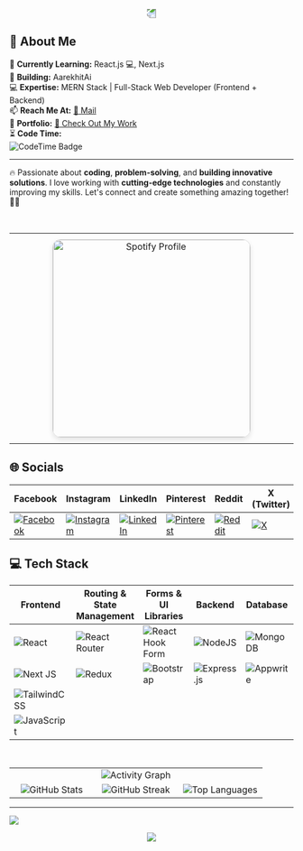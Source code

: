 <p align="center">
  <img src="https://capsule-render.vercel.app/api?type=waving&color=gradient&height=100&section=header" style="transform: rotate(180deg); animation: wave 5s infinite;" />
</p>

</p>


## 🚀 About Me  

🌱 **Currently Learning:** React.js 💻, Next.js  
🤖 **Building:** AarekhitAi  
💻 **Expertise:** MERN Stack | Full-Stack Web Developer (Frontend + Backend)  
📫 **Reach Me At:** [📧 Mail](mailto:soumyaranjanpanda910@gmail.com)  
🚀 **Portfolio:** [🌟 Check Out My Work](https://soumya-ranjan.tech)  
⏳ **Code Time:**  
![CodeTime Badge](https://img.shields.io/endpoint?style=social&color=222&url=https%3A%2F%2Fapi.codetime.dev%2Fshield%3Fid%3D30864%26project%3D%26in=0)  

---

🔥 Passionate about **coding**, **problem-solving**, and **building innovative solutions**. I love working with **cutting-edge technologies** and constantly improving my skills. Let's connect and create something amazing together! 🚀✨  



  <br>

<table align="center" width="100%" style="border-collapse: collapse;">
  <tr>
    <td align="center" width="50%" style="padding: 10px;">
      <a href="https://open.spotify.com/collection/tracks">
        <img src="https://spotify-github-profile.kittinanx.com/api/view.svg?uid=31brap4qtpogw3xyjexrhrmkrjq4&cover_image=true&theme=natemoo-re&show_offline=false&background_color=000000&interchange=true&bar_color=e6ad0f&bar_color_cover=false" alt="Spotify Profile" width="350" style="border-radius: 15px; border: 1px solid #ddd; box-shadow: 0 4px 8px rgba(0, 0, 0, 0.1);">
      </a>
    </td>
  </tr>
</table>










## 🌐 Socials  

| Facebook | Instagram | LinkedIn | Pinterest | Reddit | X (Twitter) | CodePen |
|----------|----------|----------|-----------|--------|-------------|---------|
| [![Facebook](https://img.shields.io/badge/Facebook-%231877F2.svg?logo=Facebook&logoColor=white)](https://facebook.com/soumyaranjan.therock.568089) | [![Instagram](https://img.shields.io/badge/Instagram-%23E4405F.svg?logo=Instagram&logoColor=white)](https://instagram.com/anonymous__warior) | [![LinkedIn](https://img.shields.io/badge/LinkedIn-%230077B5.svg?logo=linkedin&logoColor=white)](https://linkedin.com/in/soumypanda) | [![Pinterest](https://img.shields.io/badge/Pinterest-%23E60023.svg?logo=Pinterest&logoColor=white)](https://pinterest.com/kingofkings188) | [![Reddit](https://img.shields.io/badge/Reddit-%23FF4500.svg?logo=Reddit&logoColor=white)](https://reddit.com/user/Capital-Score2826) | [![X](https://img.shields.io/badge/X-%231DA1F2.svg?logo=X&logoColor=white)](https://twitter.com/@Thesourya2000) | [![Codepen](https://img.shields.io/badge/Codepen-%231DA1F2.svg?logo=Codepen&logoColor=white)](https://codepen.io/soumyaranjan-panda-the-typescripter) |

## 💻 Tech Stack

| Frontend | Routing & State Management | Forms & UI Libraries | Backend | Database | Build Tools | Deployment |
|----------|----------------------------|----------------------|---------|----------|-------------|------------|
| ![React](https://img.shields.io/badge/react-%2320232a.svg?style=plastic&logo=react&logoColor=%2361DAFB) | ![React Router](https://img.shields.io/badge/React_Router-CA4245?style=plastic&logo=react-router&logoColor=white) | ![React Hook Form](https://img.shields.io/badge/React%20Hook%20Form-%23EC5990.svg?style=plastic&logo=reacthookform&logoColor=white) | ![NodeJS](https://img.shields.io/badge/node.js-6DA55F?style=plastic&logo=node.js&logoColor=white) | ![MongoDB](https://img.shields.io/badge/MongoDB-%234ea94b.svg?style=plastic&logo=mongodb&logoColor=white) | ![Vite](https://img.shields.io/badge/vite-%23646CFF.svg?style=plastic&logo=vite&logoColor=white) | ![Vercel](https://img.shields.io/badge/vercel-%23000000.svg?style=plastic&logo=vercel&logoColor=white) |
| ![Next JS](https://img.shields.io/badge/Next-black?style=plastic&logo=next.js&logoColor=white) | ![Redux](https://img.shields.io/badge/redux-%23593d88.svg?style=plastic&logo=redux&logoColor=white) | ![Bootstrap](https://img.shields.io/badge/bootstrap-%238511FA.svg?style=plastic&logo=bootstrap&logoColor=white) | ![Express.js](https://img.shields.io/badge/express.js-%23404d59.svg?style=plastic&logo=express&logoColor=%2361DAFB) | ![Appwrite](https://img.shields.io/badge/appwrite-%233d8bfd.svg?style=plastic&logo=appwrite&logoColor=white) | ![NPM](https://img.shields.io/badge/NPM-%23CB3837.svg?style=plastic&logo=npm&logoColor=white) | |
| ![TailwindCSS](https://img.shields.io/badge/tailwindcss-%2338B2AC.svg?style=plastic&logo=tailwind-css&logoColor=white) | | | | | ![TypeScript](https://img.shields.io/badge/typescript-%23007ACC.svg?style=plastic&logo=typescript&logoColor=white) | |
| ![JavaScript](https://img.shields.io/badge/javascript-%23323330.svg?style=plastic&logo=javascript&logoColor=%23F7DF1E) | | | | | | |







<br>
<table>
    <tr>
    <td colspan="3" align="center">
      <img src="https://github-readme-activity-graph.vercel.app/graph?username=soummyaanon&bg_color=00364a&color=ffffff&line=77bb41&point=ffecd5&area=true&hide_border=true" alt="Activity Graph">
    </td>
  </tr>
  <tr>
    <td align="center" width="33%">
      <img src="https://github-readme-stats.vercel.app/api?username=soummyaanon&theme=ambient_gradient&hide_border=false&include_all_commits=true&count_private=true" alt="GitHub Stats">
    </td>
    <td align="center" width="33%">
      <img src="https://github-readme-streak-stats.herokuapp.com/?user=soummyaanon&theme=ambient_gradient&hide_border=false" alt="GitHub Streak">
    </td>
    <td align="center" width="33%">
      <img src="https://github-readme-stats.vercel.app/api/top-langs/?username=soummyaanon&theme=ambient_gradient&hide_border=false&include_all_commits=true&count_private=true&layout=compact" alt="Top Languages">
    </td>
  </tr>

</table>





---
[![](https://visitcount.itsvg.in/api?id=soummyaanon&icon=9&color=0)](https://visitcount.itsvg.in)

  <p align="center">
     <img src="https://capsule-render.vercel.app/api?type=waving&color=gradient&height=100&section=footer"/>
</p>

